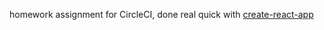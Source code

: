 homework assignment for CircleCI, done real quick with [create-react-app](https://github.com/facebookincubator/create-react-app)